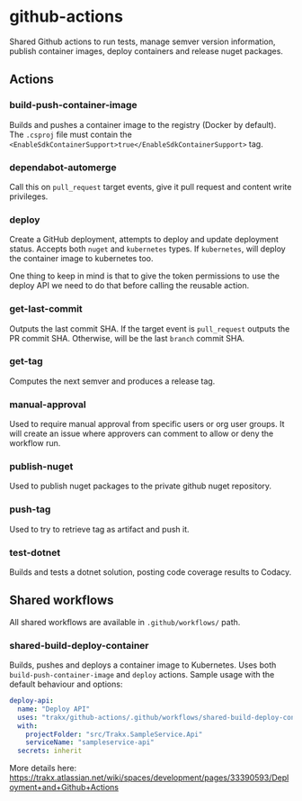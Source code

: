 # github-actions
Shared Github actions to run tests, manage semver version information, publish container images, deploy containers and release nuget packages.

## Actions

### build-push-container-image
Builds and pushes a container image to the registry (Docker by default).
The `.csproj` file must contain the `<EnableSdkContainerSupport>true</EnableSdkContainerSupport>` tag.

### dependabot-automerge
Call this on `pull_request` target events, give it pull request and content write privileges.

### deploy
Create a GitHub deployment, attempts to deploy and update deployment status.
Accepts both `nuget` and `kubernetes` types. If `kubernetes`, will deploy the container image to kubernetes too.

One thing to keep in mind is that to give the token permissions to use the deploy API we need to do that before calling the reusable action.

### get-last-commit
Outputs the last commit SHA. If the target event is `pull_request` outputs the PR commit SHA. Otherwise, will be the last `branch` commit SHA.

### get-tag
Computes the next semver and produces a release tag.

### manual-approval
Used to require manual approval from specific users or org user groups.
It will create an issue where approvers can comment to allow or deny the workflow run.

### publish-nuget
Used to publish nuget packages to the private github nuget repository.

### push-tag
Used to try to retrieve tag as artifact and push it.

### test-dotnet
Builds and tests a dotnet solution, posting code coverage results to Codacy.

## Shared workflows
All shared workflows are available in `.github/workflows/` path.

### shared-build-deploy-container
Builds, pushes and deploys a container image to Kubernetes.
Uses both `build-push-container-image` and `deploy` actions.
Sample usage with the default behaviour and options:
```yml
deploy-api:
  name: "Deploy API"
  uses: "trakx/github-actions/.github/workflows/shared-build-deploy-container.yml@master"
  with:
    projectFolder: "src/Trakx.SampleService.Api"
    serviceName: "sampleservice-api"
  secrets: inherit
```
More details here:
<https://trakx.atlassian.net/wiki/spaces/development/pages/33390593/Deployment+and+Github+Actions>